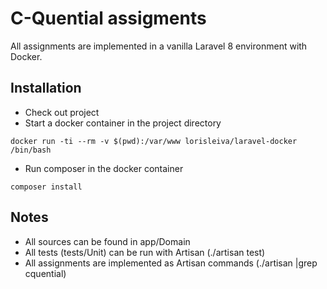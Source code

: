 # C-Quential assigments  

All assignments are implemented in a vanilla Laravel 8 environment with Docker.

## Installation
- Check out project
- Start a docker container in the project directory
```
docker run -ti --rm -v $(pwd):/var/www lorisleiva/laravel-docker /bin/bash
``` 
- Run composer in the docker container
```
composer install
```

## Notes
- All sources can be found in app/Domain
- All tests (tests/Unit) can be run with Artisan (./artisan test) 
- All assignments are implemented as Artisan commands (./artisan |grep cquential)
